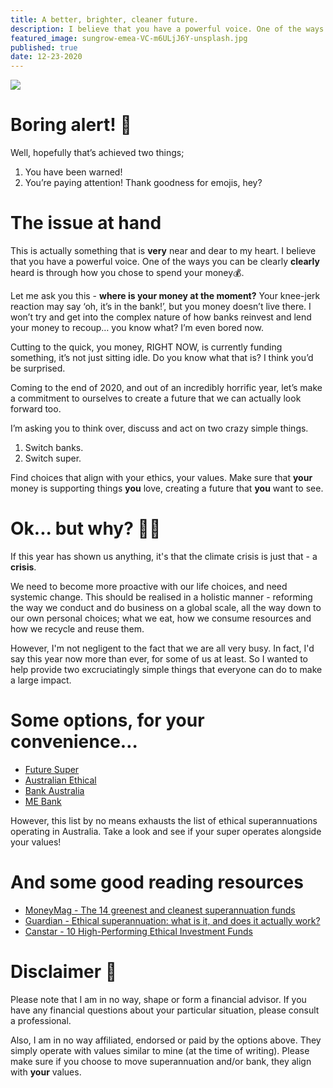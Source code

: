 ```yaml
---
title: A better, brighter, cleaner future.
description: I believe that you have a powerful voice. One of the ways you can be <b>clearly</b> heard is through how you chose to spend your money 💰.
featured_image: sungrow-emea-VC-m6ULjJ6Y-unsplash.jpg
published: true
date: 12-23-2020
---
```


<img class="h-64 w-full object-cover rounded-xl shadow" src="/images/sungrow-emea-VC-m6ULjJ6Y-unsplash.jpg" />

# Boring alert! 🚨

Well, hopefully that’s achieved two things;

1. You have been warned!
2. You’re paying attention! Thank goodness for emojis, hey?

# The issue at hand

This is actually something that is **very** near and dear to my heart. I believe that you have a powerful voice. One of the ways you can be clearly **clearly** heard is through how you chose to spend your money💰.

Let me ask you this - **where is your money at the moment?** Your knee-jerk reaction may say ‘oh, it’s in the bank!’, but you money doesn’t live there. I won’t try and get into the complex nature of how banks reinvest and lend your money to recoup… you know what? I’m even bored now.

Cutting to the quick, you money, RIGHT NOW, is currently funding something, it’s not just sitting idle. Do you know what that is? I think you’d be surprised.

Coming to the end of 2020, and out of an incredibly horrific year, let’s make a commitment to ourselves to create a future that we can actually look forward too.

I’m asking you to think over, discuss and act on two crazy simple things.

1. Switch banks.
2. Switch super.

Find choices that align with your ethics, your values. Make sure that **your** money is supporting things **you** love, creating a future that **you** want to see.

# Ok... but why? 🤷‍♂️

If this year has shown us anything, it's that the climate crisis is just that - a **crisis**.

We need to become more proactive with our life choices, and need systemic change. This should be realised in a holistic manner - reforming the way we conduct and do business on a global scale, all the way down to our own personal choices; what we eat, how we consume resources and how we recycle and reuse them.

However, I'm not negligent to the fact that we are all very busy. In fact, I'd say this year now more than ever, for some of us at least. So I wanted to help provide two excruciatingly simple things that everyone can do to make a large impact.

# Some options, for your convenience…

- [Future Super](https://www.futuresuper.com.au/)
- [Australian Ethical](https://www.australianethical.com.au/)
- [Bank Australia](https://www.bankaust.com.au/)
- [ME Bank](https://www.mebank.com.au/)

However, this list by no means exhausts the list of ethical superannuations operating in Australia. Take a look and see if your super operates alongside your values!

# And some good reading resources

- [MoneyMag - The 14 greenest and cleanest superannuation funds](https://www.moneymag.com.au/14-greenest-super-funds)
- [Guardian - Ethical superannuation: what is it, and does it actually work?](https://www.theguardian.com/australia-news/2019/oct/27/ethical-superannuation-what-is-it-and-does-it-actually-work#:~:text=Four%20funds%20in%20Australia%20currently,Australian%20Super%2C%20the%20country's%20largest.)
- [Canstar - 10 High-Performing Ethical Investment Funds](https://www.canstar.com.au/investor-hub/10-top-ethical-investment-funds/)

# Disclaimer 🚨

Please note that I am in no way, shape or form a financial advisor. If you have any financial questions about your particular situation, please consult a professional.

Also, I am in no way affiliated, endorsed or paid by the options above. They simply operate with values similar to mine (at the time of writing). Please make sure if you choose to move superannuation and/or bank, they align with **your** values.
